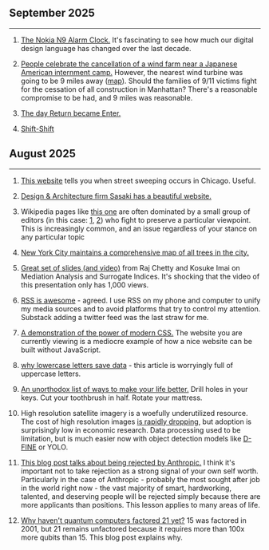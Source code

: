 ## September 2025

---

1. [The Nokia N9 Alarm Clock.](https://nition.momentstudio.co.nz/2014/08/the-nokia-n9-alarm-clock/) It's fascinating to see how much our digital design language has changed over the last decade.

2. [People celebrate the cancellation of a wind farm near a Japanese American internment camp.](https://www.seattletimes.com/seattle-news/wa-survivors-of-minidoka-reckon-with-uneasy-victory-in-trump-order/) However, the nearest wind turbine was going to be 9 miles away ([map](https://images.seattletimes.com/wp-content/uploads/2025/08/Minidoka-MagicValleyPowerProject-D.jpg)). Should the families of 9/11 victims fight for the cessation of all construction in Manhattan? There's a reasonable compromise to be had, and 9 miles was reasonable.

3. [The day Return became Enter.](https://aresluna.org/the-day-return-became-enter/)

4. [Shift-Shift](https://newsletter.shifthappens.site/archive/shift-shift/)

## August 2025

---

1. [This website](https://www.wethesweeple.com/) tells you when street sweeping occurs in Chicago. Useful.

2. [Design & Architecture firm Sasaki has a beautiful website.](https://www.sasaki.com/)

3. Wikipedia pages like [this one](https://en.wikipedia.org/wiki/COVID-19_lab_leak_theory) are often dominated by a small group of editors (in this case: [1](https://sigma.toolforge.org/usersearch.py?name=Bon+courage&page=COVID-19+lab+leak+theory&max=500&server=enwiki), [2](https://sigma.toolforge.org/usersearch.py?name=TarnishedPath&page=COVID-19+lab+leak+theory&max=500&server=enwiki)) who fight to preserve a particular viewpoint. This is increasingly common, and an issue regardless of your stance on any particular topic

4. [New York City maintains a comprehensive map of all trees in the city.](https://tree-map.nycgovparks.org/)

5. [Great set of slides (and video)](https://www.nber.org/conferences/si-2025-methods-lecture-uncovering-causal-mechanisms-mediation-analysis-and-surrogate-indices) from Raj Chetty and Kosuke Imai on Mediation Analysis and Surrogate Indices. It's shocking that the video of this presentation only has 1,000 views.

6. [RSS is awesome](https://evanverma.com/rss-is-awesome) - agreed. I use RSS on my phone and computer to unify my media sources and to avoid platforms that try to control my attention. Substack adding a twitter feed was the last straw for me.

7. [A demonstration of the power of modern CSS.](https://lyra.horse/blog/2025/08/you-dont-need-js/) The website you are currently viewing is a mediocre example of how a nice website can be built without JavaScript.

8. [why lowercase letters save data](https://endtimes.dev/why-lowercase-letters-save-data/) - this article is worryingly full of uppercase letters.

9. [An unorthodox list of ways to make your life better.](https://practicalbetterments.com/) Drill holes in your keys. Cut your toothbrush in half. Rotate your mattress.

10. High resolution satellite imagery is a woefully underutilized resource. The cost of high resolution images [is rapidly dropping](https://landscape.satsummit.io/capture/resolution-considerations.html), but adoption is surprisingly low in economic research. Data processing used to be limitation, but is much easier now with object detection models like [D-FINE](https://github.com/Peterande/D-FINE) or YOLO.

11. [This blog post talks about being rejected by Anthropic.](https://taylor.town/flunking-anthropic) I think it's important not to take rejection as a strong signal of your own self worth. Particularly in the case of Anthropic - probably the most sought after job in the world right now - the vast majority of smart, hardworking, talented, and deserving people will be rejected simply because there are more applicants than positions. This lesson applies to many areas of life.

12. [Why haven't quantum computers factored 21 yet?](https://algassert.com/post/2500) 15 was factored in 2001, but 21 remains unfactored because it requires more than 100x more qubits than 15. This blog post explains why.
